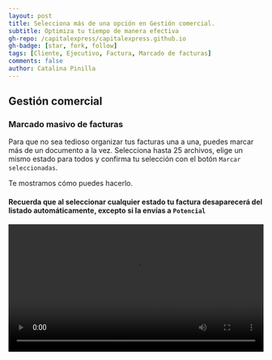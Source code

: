 ```yaml
---
layout: post
title: Selecciona más de una opción en Gestión comercial.
subtitle: Optimiza tu tiempo de manera efectiva
gh-repo: /capitalexpress/capitalexpress.github.io
gh-badge: [star, fork, follow]
tags: [Cliente, Ejecutivo, Factura, Marcado de facturas]
comments: false
author: Catalina Pinilla
---
```


## Gestión comercial

### Marcado masivo de facturas

Para que no sea tedioso organizar tus facturas una a una, puedes marcar más de un documento a la vez. Selecciona hasta 25 archivos, elige un mismo estado para todos y confirma tu selección con el botón `Marcar seleccionadas`.

Te mostramos cómo puedes hacerlo.

#### Recuerda que al seleccionar cualquier estado tu factura desaparecerá del listado automáticamente, excepto si la envías a `Potencial`

<video width="100%" controls>
<source src="https://cdn.capitalexpress.cl/video/marcado-masivo-facturas.mp4" type="video/mp4">
Tu navegador no soporta el elemento de video.
</video>
